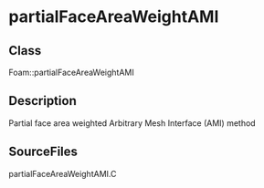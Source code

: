 # partialFaceAreaWeightAMI 
## Class
Foam::partialFaceAreaWeightAMI

## Description
Partial face area weighted Arbitrary Mesh Interface (AMI) method

## SourceFiles
partialFaceAreaWeightAMI.C

